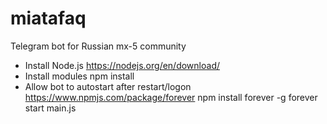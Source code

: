 # miatafaq
Telegram bot for Russian mx-5 community

- Install Node.js https://nodejs.org/en/download/
- Install modules 
	npm install 
- Allow bot to autostart after restart/logon https://www.npmjs.com/package/forever
	npm install forever -g
	forever start main.js